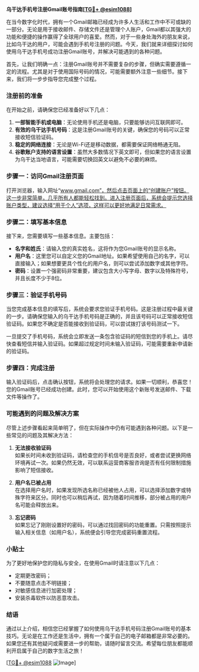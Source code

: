 **乌干达手机号注册Gmail账号指南[[TG💪+ @esim1088](https://t.me/s/esim1088)]**

在当今数字化时代，拥有一个Gmail邮箱已经成为许多人生活和工作中不可或缺的一部分。无论是用于接收邮件、存储文件还是管理个人账户，Gmail都以其强大的功能和便捷的操作赢得了全球用户的喜爱。然而，对于一些身处海外的朋友来说，比如乌干达的用户，可能会遇到手机号注册的问题。今天，我们就来详细探讨如何使用乌干达手机号成功注册Gmail账号，并解决可能遇到的各种问题。

首先，让我们明确一点：注册Gmail账号并不需要复杂的步骤，但确实需要遵循一定的流程。尤其是对于使用国际号码的情况，可能需要额外注意一些细节。接下来，我们将一步步指导您完成整个过程。

### 注册前的准备

在开始之前，请确保您已经准备好以下几点：

1. **一部智能手机或电脑**：无论使用手机还是电脑，只要能够访问互联网即可。
2. **有效的乌干达手机号码**：这是注册Gmail账号的关键，确保您的号码可以正常接收短信验证码。
3. **稳定的网络连接**：无论是Wi-Fi还是移动数据，都需要保证网络畅通无阻。
4. **谷歌账户支持的语言设置**：虽然大多数情况下英文即可，但如果您的语言设置为乌干达当地语言，可能需要切换回英文以避免不必要的麻烦。

### 步骤一：访问Gmail注册页面

打开浏览器，输入网址“www.gmail.com”，然后点击页面上的“创建账户”按钮。这一步非常简单，几乎所有人都能轻松找到。进入注册页面后，系统会提示您选择账户类型，建议选择“用于个人”选项，这样可以更好地满足日常需求。

### 步骤二：填写基本信息

接下来，您需要填写一些基本信息。主要包括：

- **名字和姓氏**：请输入您的真实姓名，这将作为您Gmail账号的显示名称。
- **用户名**：这里您可以自定义您的Gmail地址。如果希望使用自己的名字，可以直接输入；如果想要更具个性化的用户名，则可以尝试添加数字或其他字符。
- **密码**：设置一个强密码非常重要，建议包含大小写字母、数字以及特殊符号，并且长度不少于8位。

### 步骤三：验证手机号码

当您完成基本信息的填写后，系统会要求您验证手机号码。这是注册过程中最关键的一步。请确保您输入的乌干达手机号码是正确的，并且该号码可以正常接收短信验证码。如果您不确定是否能接收到验证码，可以尝试拨打该号码测试一下。

一旦提交了手机号码，系统会立即发送一条包含验证码的短信到您的手机上。请尽快查看短信并输入验证码。如果超过规定时间未输入验证码，可能需要重新申请新的验证码。

### 步骤四：完成注册

输入验证码后，点击确认按钮，系统将会处理您的请求。如果一切顺利，恭喜您！您的Gmail账号已经成功创建。此时，您可以开始使用这个新账号发送邮件、下载文件等操作了。

### 可能遇到的问题及解决方案

尽管上述步骤看起来简单明了，但在实际操作中仍有可能遇到各种问题。以下是一些常见的问题及其解决方法：

1. **无法接收验证码**  
   如果长时间未收到验证码，请检查您的手机信号是否良好，或者尝试更换网络环境再试一次。如果仍然无效，可以联系运营商客服咨询是否有任何限制措施影响了短信接收。

2. **用户名已被占用**  
   在选择用户名时，如果发现所选名称已经被他人占用，可以选择添加数字或特殊字符来区分。同时也可以稍后再试，因为随着时间推移，部分被占用的用户名可能会释放出来。

3. **忘记密码**  
   如果忘记了刚刚设置好的密码，可以通过找回密码的功能重置。只需按照提示输入相关信息（如用户名），系统便会引导您完成密码重置流程。

### 小贴士

为了更好地保护您的隐私与安全，在使用Gmail时请注意以下几点：
- 定期更改密码；
- 不要随意点击不明链接；
- 对敏感信息进行加密处理；
- 安装杀毒软件以防恶意攻击。

### 结语

通过以上介绍，相信您已经掌握了如何使用乌干达手机号码注册Gmail账号的基本技巧。无论是在工作还是生活中，拥有一个属于自己的电子邮箱都是非常必要的。如果您还有其他疑问或需要进一步的帮助，请随时留言交流。希望每位朋友都能顺利开启属于自己的数字生活之旅！

[[TG💪+ @esim1088](https://t.me/s/esim1088) ![Image](https://i.postimg.cc/4NQfJmqS/Snipaste-2025-05-13-00-14-12.png)]